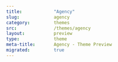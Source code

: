 ```yaml
---
title:            "Agency"
slug:             agency
category:         themes
src:              /themes/agency
layout:           preview
type:             theme
meta-title:       Agency - Theme Preview
migrated:         true
---
```

